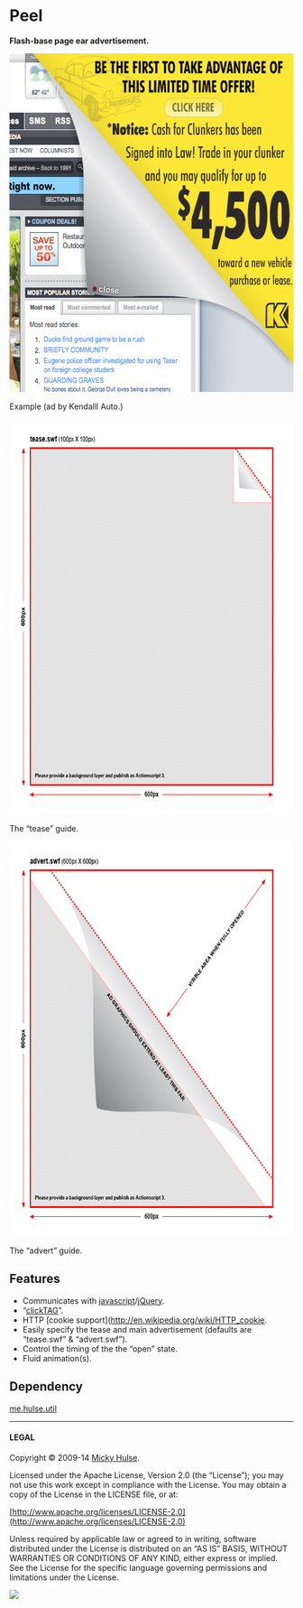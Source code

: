 # Peel

**Flash-base page ear advertisement.**

<p align="center">
	<a href="peel-example.png">
		<img width="600" height="600" src="peel-example.png">
	</a>
</p>

Example (ad by Kendalll Auto.)

<p align="center">
	<a href="peel-guide-tease.png">
		<img width="700" height="700" src="peel-guide-tease.png">
	</a>
</p>

The “tease” guide.

<p align="center">
	<a href="peel-guide-advert.png">
		<img width="700" height="700" src="peel-guide-advert.png">
	</a>
</p>

The “advert” guide.

## Features

* Communicates with [javascript](http://en.wikipedia.org/wiki/JavaScript)/[jQuery](http://jquery.com/).
* “[clickTAG](http://www.123-banner.com/flashbanner_clicktag.php)”.
* HTTP [cookie support](http://en.wikipedia.org/wiki/HTTP_cookie.
* Easily specify the tease and main advertisement (defaults are “tease.swf” & “advert.swf”).
* Control the timing of the the “open” state.
* Fluid animation(s).

## Dependency

[me.hulse.util](https://github.com/mhulse/me.hulse.util)

---

#### LEGAL

Copyright © 2009-14 [Micky Hulse](http://mky.io).

Licensed under the Apache License, Version 2.0 (the “License”); you may not use this work except in compliance with the License. You may obtain a copy of the License in the LICENSE file, or at:

[http://www.apache.org/licenses/LICENSE-2.0](http://www.apache.org/licenses/LICENSE-2.0)

Unless required by applicable law or agreed to in writing, software distributed under the License is distributed on an “AS IS” BASIS, WITHOUT WARRANTIES OR CONDITIONS OF ANY KIND, either express or implied. See the License for the specific language governing permissions and limitations under the License.

<img src="https://github.global.ssl.fastly.net/images/icons/emoji/octocat.png">
